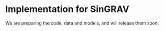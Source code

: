 # Implementation for SinGRAV
We are preparing the code, data and models, and will release them soon.
